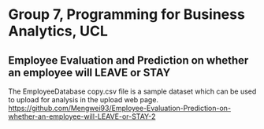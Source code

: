 # Group 7, Programming for Business Analytics, UCL
## Employee Evaluation and Prediction on whether an employee will LEAVE or STAY
 The EmployeeDatabase copy.csv file is a sample dataset which can be used to upload for analysis in the upload web page.
 https://github.com/Mengwei93/Employee-Evaluation-Prediction-on-whether-an-employee-will-LEAVE-or-STAY-2
